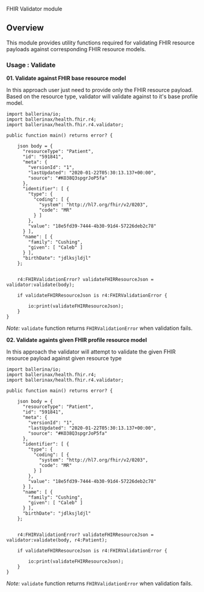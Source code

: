 FHIR Validator module

## Overview

This module provides utility functions required for validating FHIR resource payloads against corresponding FHIR 
resource models.

### Usage : Validate

**01. Validate against FHIR base resource model**

In this approach user just need to provide only the FHIR resource payload. Based on the resource type, validator will validate 
against to it's base profile model.

```ballerina
import ballerina/io;
import ballerinax/health.fhir.r4;
import ballerinax/health.fhir.r4.validator;

public function main() returns error? {

    json body = {
      "resourceType": "Patient",
      "id": "591841",
      "meta": {
        "versionId": "1",
        "lastUpdated": "2020-01-22T05:30:13.137+00:00",
        "source": "#KO38Q3spgrJoP5fa"
      },
      "identifier": [ {
        "type": {
          "coding": [ {
            "system": "http://hl7.org/fhir/v2/0203",
            "code": "MR"
          } ]
        },
        "value": "18e5fd39-7444-4b30-91d4-57226deb2c78"
      } ],
      "name": [ {
        "family": "Cushing",
        "given": [ "Caleb" ]
      } ],
      "birthDate": "jdlksjldjl"
    };


    r4:FHIRValidationError? validateFHIRResourceJson = validator:validate(body);

    if validateFHIRResourceJson is r4:FHIRValidationError {

        io:print(validateFHIRResourceJson);
    }
}

```

*Note:* `validate` function returns `FHIRValidationError` when validation fails.

**02. Validate againts given FHIR profile resource model**

In this approach the validator will attempt to validate the given FHIR resource payload against given resource type

```ballerina
import ballerina/io;
import ballerinax/health.fhir.r4;
import ballerinax/health.fhir.r4.validator;

public function main() returns error? {

    json body = {
      "resourceType": "Patient",
      "id": "591841",
      "meta": {
        "versionId": "1",
        "lastUpdated": "2020-01-22T05:30:13.137+00:00",
        "source": "#KO38Q3spgrJoP5fa"
      },
      "identifier": [ {
        "type": {
          "coding": [ {
            "system": "http://hl7.org/fhir/v2/0203",
            "code": "MR"
          } ]
        },
        "value": "18e5fd39-7444-4b30-91d4-57226deb2c78"
      } ],
      "name": [ {
        "family": "Cushing",
        "given": [ "Caleb" ]
      } ],
      "birthDate": "jdlksjldjl"
    };


    r4:FHIRValidationError? validateFHIRResourceJson = validator:validate(body, r4:Patient);

    if validateFHIRResourceJson is r4:FHIRValidationError {

        io:print(validateFHIRResourceJson);
    }
}
```

*Note:* `validate` function returns `FHIRValidationError` when validation fails.
